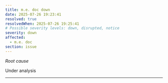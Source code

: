 ```yaml
---
title: m.e. doc down
date: 2025-07-26 19:23:41
resolved: true
resolvedWhen: 2025-07-26 19:25:41
# Possible severity levels: down, disrupted, notice
severity: down
affected:
  - m.e. doc
section: issue
---
```


*Root cause*

Under analysis

---


